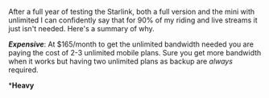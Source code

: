 After a full year of testing the Starlink, both a full version and the mini with unlimited I can confidently say that for 90% of my riding and live streams it just isn't needed. Here's a summary of why.

***Expensive***:  At $165/month to get the unlimited bandwidth needed you are paying the cost of 2-3 unlimited mobile plans. Sure you get more bandwidth when it works but having two unlimited plans as backup are _always_ required.

***Heavy**